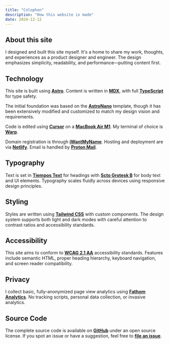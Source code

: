 ```yaml
---
title: "Colophon"
description: "How this website is made"
date: 2024-12-12
---
```


## About this site

I designed and built this site myself. It's a home to share my work, thoughts, and experiences as a product designer and engineer. The design emphasizes simplicity, readability, and performance—putting content first.

## Technology

This site is built using [**Astro**](https://astro.build/). Content is written in [**MDX**](https://mdxjs.com/), with full [**TypeScript**](https://www.typescriptlang.org/) for type safety.

The initial foundation was based on the [**AstroNano**](https://github.com/markhorn-dev/astro-nano) template, though it has been extensively modified and customized to match my design vision and requirements.

Code is edited using [**Cursor**](https://cursor.sh/) on a [**MacBook Air M1**](https://www.apple.com/macbook-air/). My terminal of choice is [**Warp**](https://www.warp.dev/).

Domain registration is through [**iWantMyName**](https://iwantmyname.com/). Hosting and deployment are via [**Netlify**](https://netlify.com/). Email is handled by [**Proton Mail**](https://proton.me/mail).

## Typography

Text is set in [**Tiempos Text**](https://klim.co.nz/retail-fonts/tiempos-text/) for headings with [**Scto Grotesk B**](https://www.schick-toikka.com/scto-grotesk-b) for body text and UI elements. Typography scales fluidly across devices using responsive design principles.

## Styling

Styles are written using [**Tailwind CSS**](https://tailwindcss.com/) with custom components. The design system supports both light and dark modes with careful attention to contrast ratios and accessibility standards.

## Accessibility

This site aims to conform to [**WCAG 2.1 AA**](https://www.w3.org/WAI/WCAG21/quickref/?levels=aaa) accessibility standards. Features include semantic HTML, proper heading hierarchy, keyboard navigation, and screen reader compatibility.

## Privacy

I collect basic, fully-anonymized page view analytics using [**Fathom Analytics**](https://usefathom.com/). No tracking scripts, personal data collection, or invasive analytics.

## Source Code

The complete source code is available on [**GitHub**](https://github.com/anarchoenthusiast/skruglov.com) under an open source license. If you spot an issue or have a suggestion, feel free to [**file an issue**](https://github.com/anarchoenthusiast/skruglov.com/issues).